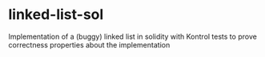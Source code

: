 # linked-list-sol
Implementation of a (buggy) linked list in solidity with Kontrol tests to prove correctness properties about the implementation
